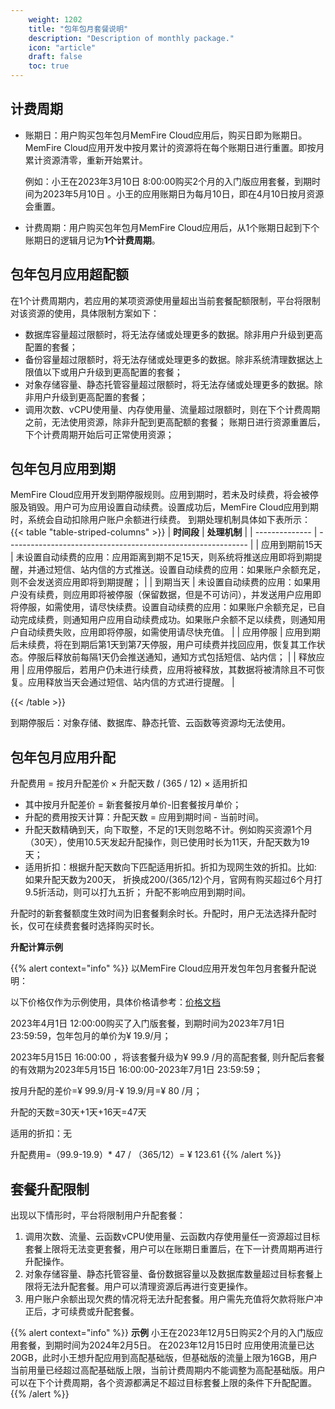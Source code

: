 ```yaml
---
    weight: 1202
    title: "包年包月套餐说明"
    description: "Description of monthly package."
    icon: "article"
    draft: false
    toc: true
---
```


## 计费周期

- 账期日：用户购买包年包月MemFire Cloud应用后，购买日即为账期日。MemFire Cloud应用开发中按月累计的资源将在每个账期日进行重置。即按月累计资源清零，重新开始累计。

   例如：小王在2023年3月10日 8:00:00购买2个月的入门版应用套餐，到期时间为2023年5月10日 。小王的应用账期日为每月10日，即在4月10日按月资源会重置。

- 计费周期：用户购买包年包月MemFire Cloud应用后，从1个账期日起到下个账期日的逻辑月记为**1个计费周期**。

## 包年包月应用超配额

在1个计费周期内，若应用的某项资源使用量超出当前套餐配额限制，平台将限制对该资源的使用，具体限制方案如下：

- 数据库容量超过限额时，将无法存储或处理更多的数据。除非用户升级到更高配置的套餐；
- 备份容量超过限额时，将无法存储或处理更多的数据。除非系统清理数据达上限值以下或用户升级到更高配置的套餐；
- 对象存储容量、静态托管容量超过限额时，将无法存储或处理更多的数据。除非用户升级到更高配置的套餐；
- 调用次数、vCPU使用量、内存使用量、流量超过限额时，则在下个计费周期之前，无法使用资源，除非升配到更高配额的套餐； 账期日进行资源重置后，下个计费周期开始后可正常使用资源；
  

## 包年包月应用到期

MemFire Cloud应用开发到期停服规则。应用到期时，若未及时续费，将会被停服及销毁。用户可为应用设置自动续费。设置成功后，MemFire Cloud应用到期时，系统会自动扣除用户账户余额进行续费。 到期处理机制具体如下表所示：
{{< table "table-striped-columns" >}}
| **时间段**     | **处理机制**                                                 |
| -------------- | ------------------------------------------------------------ |
| 应用到期前15天 | 未设置自动续费的应用：应用距离到期不足15天，则系统将推送应用即将到期提醒，并通过短信、站内信的方式推送。设置自动续费的应用：如果账户余额充足，则不会发送资应用即将到期提醒； |
| 到期当天       | 未设置自动续费的应用：如果用户没有续费，则应用即将被停服（保留数据，但是不可访问），并发送用户应用即将停服，如需使用，请尽快续费。设置自动续费的应用：如果账户余额充足，已自动完成续费，则通知用户应用自动续费成功。如果账户余额不足以续费，则通知用户自动续费失败，应用即将停服，如需使用请尽快充值。 |
| 应用停服       | 应用到期后未续费，将在到期后第1天到第7天停服，用户可续费并找回应用，恢复其工作状态。停服后释放前每隔1天仍会推送通知，通知方式包括短信、站内信； |
| 释放应用       | 应用停服后，若用户仍未进行续费，应用将被释放，其数据将被清除且不可恢复。应用释放当天会通过短信、站内信的方式进行提醒。 |

 {{< /table >}}

到期停服后：对象存储、数据库、静态托管、云函数等资源均无法使用。

## 包年包月应用升配

升配费用 = 按月升配差价 × 升配天数 / (365 / 12) × 适用折扣

- 其中按月升配差价 = 新套餐按月单价-旧套餐按月单价；
- 升配的费用按天计算：升配天数 = 应用到期时间 - 当前时间。
- 升配天数精确到天，向下取整，不足的1天则忽略不计。例如购买资源1个月（30天），使用10.5天发起升配操作，则已使用时长为11天，升配天数为19天；
- 适用折扣：根据升配天数向下匹配适用折扣。折扣为现网生效的折扣。比如: 如果升配天数为200天， 折换成200/(365/12)个月，官网有购买超过6个月打9.5折活动，则可以打九五折； 
升配不影响应用到期时间。

升配时的新套餐额度生效时间为旧套餐剩余时长。升配时，用户无法选择升配时长，仅可在续费套餐时选择购买时长。


**升配计算示例**


{{% alert context="info" %}}
以MemFire Cloud应用开发包年包月套餐升配说明：

以下价格仅作为示例使用，具体价格请参考：[价格文档](/docs/app/purchase/price) 

2023年4月1日 12:00:00购买了入门版套餐，到期时间为2023年7月1日 23:59:59，包年包月的单价为¥ 19.9/月；

2023年5月15日 16:00:00 ，将该套餐升级为¥ 99.9 /月的高配套餐, 则升配后套餐的有效期为2023年5月15日 16:00:00-2023年7月1日 23:59:59；

按月升配的差价=¥ 99.9/月-¥ 19.9/月=¥ 80 /月；

升配的天数=30天+1天+16天=47天

适用的折扣：无

升配费用=（99.9-19.9）* 47 / （365/12）= ¥ 123.61
{{% /alert %}}


## 套餐升配限制

出现以下情形时，平台将限制用户升配套餐：

1. 调用次数、流量、云函数vCPU使用量、云函数内存使用量任一资源超过目标套餐上限将无法变更套餐，用户可以在账期日重置后，在下一计费周期再进行升配操作。
2. 对象存储容量、静态托管容量、备份数据容量以及数据库数量超过目标套餐上限将无法升配套餐。用户可以清理资源后再进行变更操作。
3. 用户账户余额出现欠费的情况将无法升配套餐。用户需先充值将欠款将账户冲正后，才可续费或升配套餐。


{{% alert context="info" %}}
**示例**
小王在2023年12月5日购买2个月的入门版应用套餐，到期时间为2024年2月5日。
在2023年12月15日时 应用使用流量已达20GB，此时小王想升配应用到高配基础版，但基础版的流量上限为16GB，用户当前用量已经超过高配基础版上限，当前计费周期内不能调整为高配基础版。用户可以在下个计费周期，各个资源都满足不超过目标套餐上限的条件下升配配置。
{{% /alert %}}


